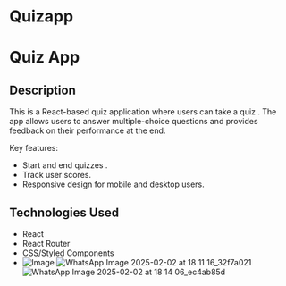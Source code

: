 # Quizapp
# Quiz App

## Description
This is a React-based quiz application where users can take a quiz . The app allows users to answer multiple-choice questions and provides feedback on their performance at the end.

Key features:
- Start and end quizzes .
- Track user scores.
- Responsive design for mobile and desktop users.

## Technologies Used
- React
- React Router 
- CSS/Styled Components
- ![Image](https://github.com/user-attachments/assets/97f11059-0108-4e4e-8f1c-05a9690323c2)
![WhatsApp Image 2025-02-02 at 18 11 16_32f7a021](https://github.com/user-attachments/assets/8e1ab1de-6eeb-4bc2-9858-753a33264ad9)
![WhatsApp Image 2025-02-02 at 18 14 06_ec4ab85d](https://github.com/user-attachments/assets/2538a1da-9120-4013-9a91-0eb434e32230)


